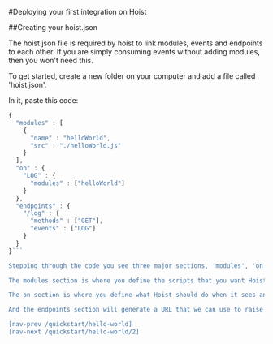 #Deploying your first integration on Hoist

##Creating your hoist.json

The hoist.json file is required by hoist to link modules, events and endpoints to each other. If you are simply consuming events without adding modules, then you won't need this. 

To get started, create a new folder on your computer and add a file called 'hoist.json'.

In it, paste this code: 

```javascript
{
  "modules" : [
    {
      "name" : "helloWorld",
      "src" : "./helloWorld.js"
    }
  ],
  "on" : {
    "LOG" : {
      "modules" : ["helloWorld"]
    }
  },
  "endpoints" : {
    "/log" : {
      "methods" : ["GET"],
      "events" : ["LOG"]
    }
  }
}```

Stepping through the code you see three major sections, 'modules', 'on' and 'endpoints'. 

The modules section is where you define the scripts that you want Hoist to recognize as executable. They requrie a name (for referencing them elsewhere in the hoist.json) and a src (which is case sensitive and should start with a ./).

The on section is where you define what Hoist should do when it sees an event. In this case, we want to run the module 'helloWorld' when it sees the 'LOG' event. 

And the endpoints section will generate a URL that we can use to raise events. In this case we'll be calling this URL to generate a 'LOG' event, which will in turn trigger the helloWorld module.

[nav-prev /quickstart/hello-world]
[nav-next /quickstart/hello-world/2]
